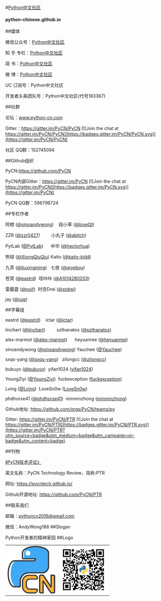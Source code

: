 #[Python中文社区](https://python-chinese.github.io/)
#### python-chinese.github.io

##媒体

微信公众号：[Python中文社区](https://github.com/python-chinese/python-chinese.github.io/blob/master/images/logo2.jpg)

知 乎 专栏：[Python中文社区](https://zhuanlan.zhihu.com/zimei)

简          书：[Python中文社区](http://www.jianshu.com/users/b54fa5490d25)

微          博：[Python中文社区](http://weibo.com/xibeifusi)

UC 订阅号：Python中文社区

开发者头条团队号：Python中文社区(代号183367)

##社群

论坛：www.python-cn.com

Gitter：https://gitter.im/PyCN/PyCN [![Join the chat at https://gitter.im/PyCN/PyCN](https://badges.gitter.im/PyCN/PyCN.svg)](https://gitter.im/PyCN/PyCN)

社区 QQ群：152745094

##Github组织

PyCN:https://github.com/PyCN 

PyCN内部Gitter：https://gitter.im/PyCN [![Join the chat at https://gitter.im/PyCN](https://badges.gitter.im/PyCN.svg)](https://gitter.im/PyCN)

PyCN QQ群：596796724

##专栏作者

<p>阿橙 (<a href="https://github.com/sinoandywong" class="user-mention">@sinoandywong</a>)&nbsp;&nbsp;&nbsp; 段小草 (<a href="https://github.com/loveQt" class="user-mention">@loveQt</a>)</p>
<p>ZZR (<a href="https://github.com/zzr0427" class="user-mention">@zzr0427</a>) &nbsp;&nbsp;&nbsp;&nbsp;&nbsp;&nbsp;&nbsp;&nbsp;小丸子 (<a href="https://github.com/abitch" class="user-mention">@abitch</a>)</p>
<p>PytLab (<a href="https://github.com/PytLab" class="user-mention">@PytLab</a>)&nbsp;&nbsp;&nbsp;&nbsp;&nbsp; 中华 (<a href="https://github.com/hectorhua" class="user-mention">@hectorhua</a>)</p>
<p>熊球 (<a href="https://github.com/XiongQiuQiu" class="user-mention">@XiongQiuQiu</a>)&nbsp;Kaito (<a href="https://github.com/kaito-kidd" class="user-mention">@kaito-kidd</a>)</p>
<p>九茶 (<a href="https://github.com/liuxingming" class="user-mention">@liuxingming</a>)&nbsp;&nbsp;&nbsp;七夜 (<a href="https://github.com/qiyeboy" class="user-mention">@qiyeboy</a>)</p>
<p>苍冥 (<a href="https://github.com/eastrd" class="user-mention">@eastrd</a>)&nbsp;&nbsp;哇咔咔 (<a href="https://github.com/A1014280203" class="user-mention">@A1014280203</a>)</p>
<p>雷霰霆 (<a href="https://github.com/noif" class="user-mention">@noif</a>)&nbsp;&nbsp;时空Drei (<a href="https://github.com/stdrei" class="user-mention">@stdrei</a>)</p>
<p>jay (<a href="https://github.com/juie" class="user-mention">@juie</a>)</p>

##字幕组

<p>eastrd (<a href="https://github.com/eastrd" class="user-mention">@eastrd</a>)&nbsp;&nbsp;&nbsp; ictar (<a href="https://github.com/ictar" class="user-mention">@ictar</a>)</p>
<p>linchart (<a href="https://github.com/linchart" class="user-mention">@linchart</a>) &nbsp;&nbsp;&nbsp;&nbsp;&nbsp;&nbsp;&nbsp;&nbsp;szthanatos (<a href="https://github.com/szthanatos" class="user-mention">@szthanatos</a>)</p>
<p>alex-marmot (<a href="https://github.com/alex-marmot" class="user-mention">@alex-marmot</a>)&nbsp;&nbsp;&nbsp;&nbsp;&nbsp; heyuanree (<a href="https://github.com/heyuanree" class="user-mention">@heyuanree</a>)</p>
<p>sinoandywong (<a href="https://github.com/sinoandywong" class="user-mention">@sinoandywong</a>)&nbsp;Yauchee (<a href="https://github.com/Yauchee" class="user-mention">@Yauchee</a>)</p>
<p>sxqs-yang (<a href="https://github.com/sxqs-yang" class="user-mention">@sxqs-yang</a>)&nbsp;&nbsp;&nbsp;zilongcc (<a href="https://github.com/zilongcc" class="user-mention">@zilongcc</a>)</p>
<p>bubuyo (<a href="https://github.com/bubuyo" class="user-mention">@bubuyo</a>)&nbsp;&nbsp;yifan1024 (<a href="https://github.com/yifan1024" class="user-mention">yifan1024</a>)</p>
<p>YoungZiyi (<a href="https://github.com/YoungZiyi" class="user-mention">@YoungZiyi</a>)&nbsp;&nbsp;fuckexception (<a href="https://github.com/fuckexception" class="user-mention">fuckexception</a>)</p>
<p>Lving (<a href="https://github.com/Lving" class="user-mention">@Lving</a>)&nbsp;&nbsp;LoveSn0w (<a href="https://github.com/LoveSn0w" class="user-mention">LoveSn0w</a>)</p>
<p>phdhorse41 (<a href="https://github.com/phdhorse41" class="user-mention">@phdhorse41</a>)&nbsp;&nbsp;minminzhong (<a href="https://github.com/minminzhong" class="user-mention">minminzhong</a>)</p>


  Github地址: https://github.com/orgs/PyCN/teams/py

  Gitter: https://gitter.im/PyCN/PTR [![Join the chat at https://gitter.im/PyCN/PTR](https://badges.gitter.im/PyCN/PTR.svg)](https://gitter.im/PyCN/PTR?utm_source=badge&utm_medium=badge&utm_campaign=pr-badge&utm_content=badge)

##刊物

[《PyCN技术评论》](https://pycntech.github.io/)

  英文名称：PyCN Technology Review，简称:PTR

  网址: https://pycntech.github.io/

  Github开源地址: https://github.com/PyCN/PTR

##联系我们

邮箱：pythoncn2016@gmail.com

微信：AndyWong188
##Slogan

Python开发者的精神家园
##Logo
<table style="border:0"><tr>
<td style="border:0"><img src="images/logo1.png" width=150 height=150 ></td>
<td style="border:0"><img src="images/logo2.jpg" width=150 height=150 ></td>
</tr></table>

